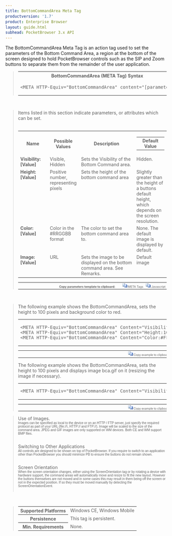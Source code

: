 ```yaml
---
title: BottomCommandArea Meta Tag
productversion: '1.7'
product: Enterprise Browser
layout: guide.html
subhead: PocketBrowser 3.x API
---
```


The BottomCommandArea Meta Tag is an action tag used to set the parameters of the Bottom Command Area, a region at the bottom of the screen designed to hold PocketBrowser controls such as the SIP and Zoom buttons to separate them from the remainder of the user application.

<div id="SyntaxSpan" style="display:block">
<blockquote>
<table class="clsSyntax" cellspacing="1" cellpadding="3" width="95%">
<tr>
<th class="clsSyntaxHeadings">BottomCommandArea (META Tag) Syntax
</th>
</tr>
<tr>
<td class="clsSyntaxCells">
<pre class="clsSyntaxCells">&lt;META HTTP-Equiv="BottomCommandArea" content="[parameter&gt;</pre>
</td>
</tr>
</table>
</blockquote><br></div>
<div id="ParametersWSpan" style="display:block">
<blockquote>
Items listed in this section indicate parameters, or attributes which can be set.
<BR><BR><table class="clsSyntax" cellspacing="1" cellpadding="3" width="95%">
<col width="20%">
<col width="20%">
<col width="38%">
<col width="22%">
<tr>
<th class="clsSyntaxHeadings">Name</th>
<th class="clsSyntaxHeadings">Possible Values</th>
<th class="clsSyntaxHeadings">Description</th>
<th class="clsSyntaxHeadings">
  <table cellspacing="0" cellpadding="0">
    <tr>
      <td width="85%" class="clsSyntaxHeadings" style="border-bottom-style: none;">Default Value</td>
    </tr>
  </table>
</th>
</tr>
<tr>
<td valign="top" class="clsSyntaxCells"><b>Visibility:[Value]
							</b></td>
<td valign="top" class="clsSyntaxCells">Visible, Hidden</td>
<td valign="top" class="clsSyntaxCells">Sets the Visibility of the Bottom Command area.</td>
<td valign="top" class="clsSyntaxCells">Hidden.</td>
</tr>
<tr>
<td valign="top" class="clsSyntaxCells"><b>Height:[Value]
							</b></td>
<td valign="top" class="clsSyntaxCells">Positive number, representing pixels</td>
<td valign="top" class="clsSyntaxCells">Sets the height of the bottom command area</td>
<td valign="top" class="clsSyntaxCells">Slightly greater than the height of a buttons default height, which depends on the screen resolution.</td>
</tr>
<tr>
<td valign="top" class="clsSyntaxCells"><b>Color:[Value]
							</b></td>
<td valign="top" class="clsSyntaxCells">Color in the #RRGGBB format</td>
<td valign="top" class="clsSyntaxCells">The color to set the bottom command area to.</td>
<td valign="top" class="clsSyntaxCells">None. The default image is displayed by default.</td>
</tr>
<tr>
<td valign="top" class="clsSyntaxCells"><b>Image:[Value]
							</b></td>
<td valign="top" class="clsSyntaxCells">URL</td>
<td valign="top" class="clsSyntaxCells">Sets the image to be displayed on the bottom command area.  See Remarks.</td>
<td valign="top" class="clsSyntaxCells">Default image</td>
</tr>
</table>
<table cellspacing="1" cellpadding="3" width="95%">
<col width="78%">
<col width="8%">
<col width="1%">
<col width="5%">
<col width="1%">
<col width="5%">
<col width="2%">
<tr align="right">
<td></td>
<td valign="bottom" style="border-bottom-style: none;font-weight:normal;font-size:xx-small;"><nobr><b>Copy parameters template to clipboard:</b></nobr></td>
<td></td>
<td valign="bottom" style="border-bottom-style: none;font-weight:normal;font-size:xx-small;"><nobr><img id="imgCopyDefaultsW" alt="Copy META Tag template to clipboard" onclick="CopyTemplate('txtMETATemplateW')" onmouseover="this.style.cursor='hand'" src="../Resources/CopyDefaults.gif">
			META Tags
		</nobr></td>
<td></td>
<td valign="middle" style="border-bottom-style: none;font-weight:normal;font-size:xx-small;"><nobr><img id="imgCopyDefaultsW" alt="Copy Javascript template to clipboard" onclick="CopyTemplate('txtJavascriptTemplateW')" onmouseover="this.style.cursor='hand'" src="../Resources/CopyDefaults.gif">
			Javascript
		</nobr></td>
<td></td>
</tr>
</table>
<div style="display:none"><textarea id="txtMETATemplateW">&lt;!-- 
The BottomCommandArea META Tag is an action tag used to set the parameters of the Bottom Command Area. The bottom command area is a region at the bottom of the screen designed to hold PocketBrowser controls such as the SIP button or Zoom button to separate them from the rest of the user application.
--&gt;

&lt;!-- &lt;META HTTP-Equiv="BottomCommandArea" Content="Visibility:[Value]"&gt; --&gt;      &lt;!-- Sets the Visibility of the Bottom Command area. --&gt;
&lt;!-- &lt;META HTTP-Equiv="BottomCommandArea" Content="Height:[Value]"&gt; --&gt;      &lt;!-- Sets the height of the bottom command area --&gt;
&lt;!-- &lt;META HTTP-Equiv="BottomCommandArea" Content="Color:[Value]"&gt; --&gt;      &lt;!-- The color to set the bottom command area to. --&gt;
&lt;!-- &lt;META HTTP-Equiv="BottomCommandArea" Content="Image:[Value]"&gt; --&gt;      &lt;!-- Sets the image to be displayed on the bottom command area.  See Remarks. --&gt;</textarea></div>
<div style="display:none"><textarea id="txtJavascriptTemplateW">&lt;script&gt;
/*
The BottomCommandArea META Tag is an action tag used to set the parameters of the Bottom Command Area. The bottom command area is a region at the bottom of the screen designed to hold PocketBrowser controls such as the SIP button or Zoom button to separate them from the rest of the user application.
*/

function doBottomCommandAreaInit()
{
var objGeneric = new ActiveXObject("PocketBrowser.Generic");

//objGeneric.InvokeMETAFunction('BottomCommandArea', 'Visibility:[Value]');      /* Sets the Visibility of the Bottom Command area. */
//objGeneric.InvokeMETAFunction('BottomCommandArea', 'Height:[Value]');      /* Sets the height of the bottom command area */
//objGeneric.InvokeMETAFunction('BottomCommandArea', 'Color:[Value]');      /* The color to set the bottom command area to. */
//objGeneric.InvokeMETAFunction('BottomCommandArea', 'Image:[Value]');      /* Sets the image to be displayed on the bottom command area.  See Remarks. */

}
&lt;/script&gt;</textarea></div>
</blockquote><br></div>

<div id="ExamplesSpan" style="display:block">
<blockquote>
<p>The following example shows the BottomCommandArea, sets the height to 100 pixels and background color to red.</p>
<table class="clsSyntax" cellspacing="1" cellpadding="3" width="95%">
<tr>
<td>
  <pre class="clsSyntaxCells">
&lt;META HTTP-Equiv="BottomCommandArea" Content="Visibility:Visible"&gt;
&lt;META HTTP-Equiv="BottomCommandArea" Content="Height:100"&gt;
&lt;META HTTP-Equiv="BottomCommandArea" Content="Color:#FF0000"&gt;
</pre>
</td>
</tr>
</table>
<table cellspacing="1" cellpadding="3" width="95%">
<col width="85%">
<col width="15%">
<tr align="right">
<td></td>
<td valign="bottom" style="border-bottom-style: none;font-weight:normal;font-size:xx-small;"><nobr><img id="imgCopyDefaults" alt="Copy example to clipboard" onmouseover="this.style.cursor='hand'" src="../Resources/CopyDefaults.gif" onclick="CopyTemplate('ID0EIC');">
			Copy example to clipboard
		</nobr></td>
</tr>
</table>
<div id="Examples" style="display:none"><textarea id="ID0EIC">&lt;!-- 
The following example shows the BottomCommandArea, sets the height to 100 pixels and background color to red.
--&gt;

&lt;META HTTP-Equiv="BottomCommandArea" Content="Visibility:Visible"&gt;
&lt;META HTTP-Equiv="BottomCommandArea" Content="Height:100"&gt;
&lt;META HTTP-Equiv="BottomCommandArea" Content="Color:#FF0000"&gt;
</textarea></div>
<p>The following example shows the BottomCommandArea, sets the height to 100 pixels and displays image bca.gif on it (resizing the image if necessary).</p>
<table class="clsSyntax" cellspacing="1" cellpadding="3" width="95%">
<tr>
<td>
  <pre class="clsSyntaxCells">
&lt;META HTTP-Equiv="BottomCommandArea" Content="Visibility:Visible; Height:100; Image:url('http://myaddress/bca.gif')"&gt;
</pre>
</td>
</tr>
</table>
<table cellspacing="1" cellpadding="3" width="95%">
<col width="85%">
<col width="15%">
<tr align="right">
<td></td>
<td valign="bottom" style="border-bottom-style: none;font-weight:normal;font-size:xx-small;"><nobr><img id="imgCopyDefaults" alt="Copy example to clipboard" onmouseover="this.style.cursor='hand'" src="../Resources/CopyDefaults.gif" onclick="CopyTemplate('ID0EPC');">
			Copy example to clipboard
		</nobr></td>
</tr>
</table>
<div id="Examples" style="display:none"><textarea id="ID0EPC">&lt;!-- 
The following example shows the BottomCommandArea, sets the height to 100 pixels and displays image bca.gif on it (resizing the image if necessary).
--&gt;

&lt;META HTTP-Equiv="BottomCommandArea" Content="Visibility:Visible; Height:100; Image:url('http://myaddress/bca.gif')"&gt;
</textarea></div>
</blockquote>
</div>
<div id="RemarksSpan" style="display:block">
<blockquote>
<DIV class="clsRef">Use of Images.</DIV>
<DIV style="font-family:verdana,arial,helvetica;font-size:x-small;">Images can be specified as local to the device or on an HTTP / FTP server, just specify the required protocol as part of your URL (file://\, HTTP:// and FTP://).  Image will be scaled to the size of the command area.  JPEG and GIF images are only supported on WM devices.  Both CE and WM support BMP files.</DIV>
<pre style="font-family:courier;font-size:small;"></pre>
<DIV class="clsRef">Switching to Other Applications</DIV>
<DIV style="font-family:verdana,arial,helvetica;font-size:x-small;">All controls are designed to be shown on top of PocketBrowser.  If you require to switch to an application other than PocketBrowser you should minimize PB to ensure the buttons do not remain shown.</DIV>
<pre style="font-family:courier;font-size:small;"></pre>
<DIV class="clsRef">Screen Orientation</DIV>
<DIV style="font-family:verdana,arial,helvetica;font-size:x-small;">When the screen orientation changes, either using the ScreenOrientation tag or by rotating a device with hardware support, the command areas will automatically move and resize to fit the new layout. However the buttons themselves are not moved and in some cases this may result in them being off the screen or not in the expected position. If so they must be moved manually by detecting the ScreenOrientationEvent.</DIV>
<pre style="font-family:courier;font-size:small;"></pre>
</blockquote><br></div>
<div id="InfoSpan" style="display:block">
<blockquote>
<table>
<tr>
<th>Supported Platforms</th>
<td>Windows CE, Windows Mobile</td>
</tr>
<tr>
<th>Persistence</th>
<td>This tag is persistent.</td>
</tr>
<tr>
<th>Min. Requirements</th>
<td>None.</td>
</tr>
</table>
</blockquote><br></div>
<div id="DefaultParamsSpan" style="display:none">
<pre><textarea id="DefaultParameters"></textarea></pre>
</div>
